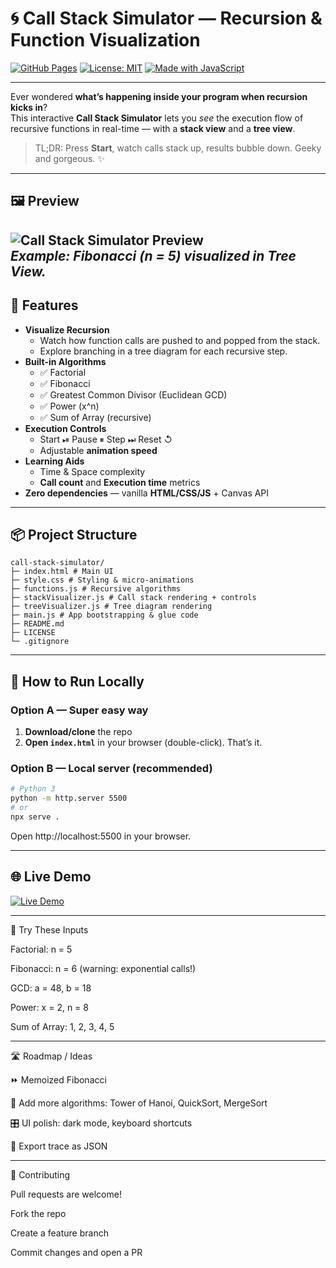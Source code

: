 # 🌀 Call Stack Simulator — Recursion & Function Visualization

[![GitHub Pages](https://img.shields.io/badge/Live%20Demo-Visit%20Site-blue?style=flat-square)](
https://itzaka-07.github.io/call-stack-simulator/)
[![License: MIT](https://img.shields.io/badge/License-MIT-green.svg?style=flat-square)](LICENSE)
[![Made with JavaScript](https://img.shields.io/badge/Made%20with-JavaScript-yellow?style=flat-square)](https://developer.mozilla.org/en-US/docs/Web/JavaScript)

---

Ever wondered **what’s happening inside your program when recursion kicks in**?  
This interactive **Call Stack Simulator** lets you _see_ the execution flow of recursive functions in real-time — with a **stack view** and a **tree view**.  

> TL;DR: Press **Start**, watch calls stack up, results bubble down. Geeky and gorgeous. ✨

---

## 🖼 Preview
![Call Stack Simulator Preview](https://github.com/user-attachments/assets/88c2655e-1148-4a71-af44-e0845414eabe)  
*Example: Fibonacci (n = 5) visualized in Tree View.*
---

## 🚀 Features
- **Visualize Recursion**
  - Watch how function calls are pushed to and popped from the stack.
  - Explore branching in a tree diagram for each recursive step.
- **Built-in Algorithms**
  - ✅ Factorial
  - ✅ Fibonacci
  - ✅ Greatest Common Divisor (Euclidean GCD)
  - ✅ Power (x^n)
  - ✅ Sum of Array (recursive)
- **Execution Controls**
  - Start ⏯ Pause ⏸ Step ⏭ Reset ↺
  - Adjustable **animation speed**
- **Learning Aids**
  - Time & Space complexity
  - **Call count** and **Execution time** metrics
- **Zero dependencies** — vanilla **HTML/CSS/JS** + Canvas API

---

## 📦 Project Structure
```
call-stack-simulator/
├─ index.html # Main UI
├─ style.css # Styling & micro-animations
├─ functions.js # Recursive algorithms
├─ stackVisualizer.js # Call stack rendering + controls
├─ treeVisualizer.js # Tree diagram rendering
├─ main.js # App bootstrapping & glue code
├─ README.md
├─ LICENSE
└─ .gitignore
```
---

## 🔧 How to Run Locally
### Option A — Super easy way
1. **Download/clone** the repo  
2. **Open `index.html`** in your browser (double-click). That’s it.

### Option B — Local server (recommended)
```bash
# Python 3
python -m http.server 5500
# or
npx serve .
```

Open http://localhost:5500
 in your browser.

---

## 🌐 Live Demo  
[![Live Demo](https://img.shields.io/badge/Visit-Call%20Stack%20Simulator-blue?style=for-the-badge)](https://itzaka-07.github.io/call-stack-simulator/)  

--- 

🧪 Try These Inputs

Factorial: n = 5

Fibonacci: n = 6 (warning: exponential calls!)

GCD: a = 48, b = 18

Power: x = 2, n = 8

Sum of Array: 1, 2, 3, 4, 5

---
🛣 Roadmap / Ideas

⏩ Memoized Fibonacci

🧩 Add more algorithms: Tower of Hanoi, QuickSort, MergeSort

🎛 UI polish: dark mode, keyboard shortcuts

💾 Export trace as JSON

---
🤝 Contributing

Pull requests are welcome!

Fork the repo

Create a feature branch

Commit changes and open a PR
